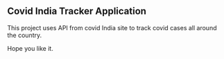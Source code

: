 ## Covid India Tracker Application
This project uses API from covid India site to track covid cases all around the country.

Hope you like it.
